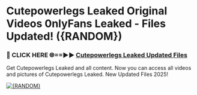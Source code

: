 # Cutepowerlegs Leaked Original Videos 0nlyFans Leaked - Files Updated! ({RANDOM})

<h3>🔴 CLICK HERE 🌐==►► <a href="https://betterlinks.top/A2PfLJ" rel="nofollow">Cutepowerlegs Leaked Updated Files</a></h3>

Get Cutepowerlegs Leaked and all content. Now you can access all videos and pictures of Cutepowerlegs Leaked. New Updated Files 2025!

[![{RANDOM}](https://i.imgur.com/ppqm5kG.gif)](https://betterlinks.top/A2PfLJ)